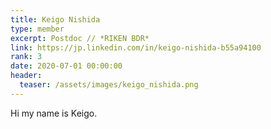 ```yaml
---
title: Keigo Nishida
type: member
excerpt: Postdoc // *RIKEN BDR*
link: https://jp.linkedin.com/in/keigo-nishida-b55a94100
rank: 3
date: 2020-07-01 00:00:00
header:
  teaser: /assets/images/keigo_nishida.png
---
```


Hi my name is Keigo.

